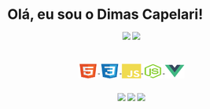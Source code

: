 
# Olá, eu sou o Dimas Capelari!

<div align="center">
  
 <img height="190em" src="https://github-readme-stats.vercel.app/api?username=dimascapelari&show_icons=true&theme=tokyonight"/>
 
  <a href="https://github.com/dimascapelari">
   
  <img height="190em" src="https://github-readme-stats.vercel.app/api/top-langs/?username=dimascapelari&layout=compact&langs_count=7&theme=tokyonight"/>
</div>
 
 ##  
  
  <div style="display: inline_block" align="center"><br>
  <img align="center" alt="Mah-HTML" height="30" width="40" src="https://raw.githubusercontent.com/devicons/devicon/master/icons/html5/html5-original.svg">
  <img align="center" alt="Mah-CSS" height="30" width="40" src="https://raw.githubusercontent.com/devicons/devicon/master/icons/css3/css3-original.svg">
  <img align="center" alt="Mah-Js" height="30" width="40" src="https://raw.githubusercontent.com/devicons/devicon/master/icons/javascript/javascript-plain.svg">
  <img align="center" alt="Mah-Js" height="30" width="40" src="https://github.com/devicons/devicon/blob/master/icons/nodejs/nodejs-original.svg">
  <img align="center" alt="Mah-Js" height="30" width="40" src="https://github.com/devicons/devicon/blob/master/icons/vuejs/vuejs-original.svg">
  
  </div>
  
  ##

<div align="center">
<a href="https://www.linkedin.com/in/dimas-capelari/" target="_blank"><img src="https://img.shields.io/badge/-LinkedIn-%230077B5?style=for-the-badge&logo=linkedin&logoColor=white" target="_blank"></a>
 <a href = "mailto:dimas.capelari@gmail.com"><img src="https://img.shields.io/badge/-Gmail-%23333?style=for-the-badge&logo=gmail&logoColor=white" target="_blank"></a>
  <a href = "https://api.whatsapp.com/send/?phone=5519997075772&text&app_absent=0"><img src="https://img.shields.io/badge/WhatsApp-25D366?style=for-the-badge&logo=whatsapp&logoColor=white" target="_blank"></a>
 
